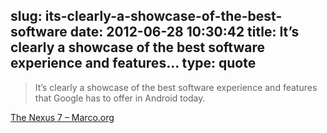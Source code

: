slug: its-clearly-a-showcase-of-the-best-software
date: 2012-06-28 10:30:42
title: It’s clearly a showcase of the best software experience and features...
type: quote
---

> It’s clearly a showcase of the best software experience and features that Google has to offer in Android today.

[The Nexus 7 – Marco.org](http://www.marco.org/2012/06/27/nexus-7)
